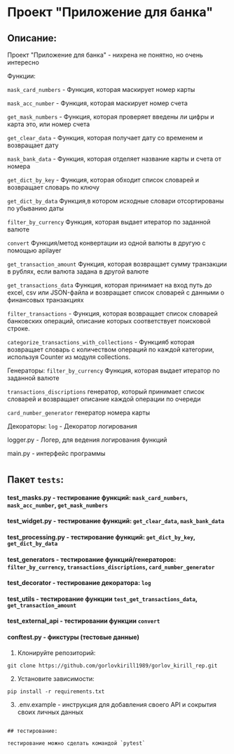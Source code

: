 # Проект "Приложение для банка"

## Описание:

Проект "Приложение для банка" - нихрена не понятно, но очень интересно

Функции:

`mask_card_numbers` - Функция, которая маскирует номер карты

`mask_acc_number` - Функция, которая маскирует номер счета

`get_mask_numbers` - Функция, которая проверяет введены ли цифры и карта это, или номер счета

`get_clear_data` - Функция, которая получает дату со временем и возвращает дату

`mask_bank_data` - Функция, которая отделяет название карты и счета от номера

`get_dict_by_key` - Функция, которая обходит список словарей и возвращает словарь по ключу

`get_dict_by_data` Функция,в котором исходные словари отсортированы по убыванию даты

`filter_by_currency` Функция, которая выдает итератор по заданной валюте

`convert` Функция/метод конвертации из одной валюты в другую с помощью apilayer

`get_transaction_amount` Функция, которая возвращает сумму транзакции в рублях, если валюта задана в другой валюте

`get_transactions_data` Функция, которая принимает на вход путь до excel, csv или JSON-файла и возвращает список словарей с данными о финансовых транзакциях

`filter_transactions` - Функция, которая возвращает список словарей банковских операций, описание которых соответствует поисковой строке.

`categorize_transactions_with_collections` - Функцияб которая возвращает словарь с количеством операций по каждой категории, используя Counter из модуля collections.


Генераторы:
`filter_by_currency` Функция, которая выдает итератор по заданной валюте

`transactions_discriptions` генератор, который принимает список словарей и возвращает описание каждой операции по очереди

`card_number_generator` генератор номера карты

Декораторы:
`log` - Декоратор логирования

logger.py - Логер, для ведения логирования функций

main.py - интерфейс программы




#
## Пакет `tests`:
#### test_masks.py - тестирование функций: `mask_card_numbers`, `mask_acc_number`, `get_mask_numbers`

#### test_widget.py - тестирование функций: `get_clear_data`, `mask_bank_data`

#### test_processing.py - тестирование функций: `get_dict_by_key`, `get_dict_by_data`

#### test_generators - тестирование функций/генераторов: `filter_by_currency`, `transactions_discriptions`, `card_number_generator`

#### test_decorator - тестирование декоратора: `log`

#### test_utils - тестирование функции `test_get_transactions_data`, `get_transaction_amount`

#### test_external_api - тестировании функции `convert`

#### conftest.py - фикстуры (тестовые данные)


1. Клонируйте репозиторий:
```
git clone https://github.com/gorlovkirill1989/gorlov_kirill_rep.git
```

2. Установите зависимости:
```
pip install -r requirements.txt
```
3. .env.example - инструкция для добавления своего API и сокрытия своих личных данных
```

## тестирование:

тестирование можно сделать командой `pytest` 
